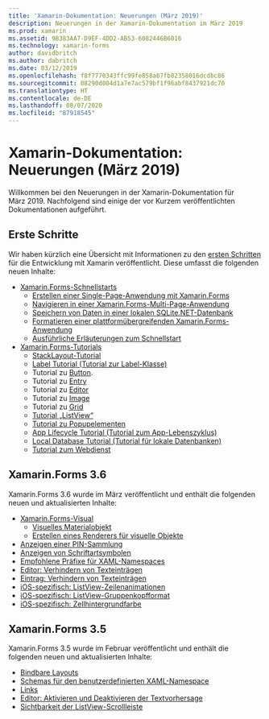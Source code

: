 ```yaml
---
title: 'Xamarin-Dokumentation: Neuerungen (März 2019)'
description: Neuerungen in der Xamarin-Dokumentation im März 2019
ms.prod: xamarin
ms.assetid: 9B383AA7-D9EF-4DD2-AB53-6082446B6016
ms.technology: xamarin-forms
author: davidbritch
ms.author: dabritch
ms.date: 03/12/2019
ms.openlocfilehash: f8f7770343ffc99fe858a07fb82358016dcdbc86
ms.sourcegitcommit: 08290d004d1a7e7ac579bf1f96abf8437921dc70
ms.translationtype: HT
ms.contentlocale: de-DE
ms.lasthandoff: 08/07/2020
ms.locfileid: "87918545"
---
```

# <a name="xamarin-docs-whats-new-march-2019"></a>Xamarin-Dokumentation: Neuerungen (März 2019)

Willkommen bei den Neuerungen in der Xamarin-Dokumentation für März 2019. Nachfolgend sind einige der vor Kurzem veröffentlichten Dokumentationen aufgeführt.

## <a name="get-started"></a>Erste Schritte

Wir haben kürzlich eine Übersicht mit Informationen zu den [ersten Schritten](~/get-started/index.yml) für die Entwicklung mit Xamarin veröffentlicht. Diese umfasst die folgenden neuen Inhalte:

- [Xamarin.Forms-Schnellstarts](~/get-started/quickstarts/index.md)
  - [Erstellen einer Single-Page-Anwendung mit Xamarin.Forms](~/get-started/quickstarts/single-page.md)
  - [Navigieren in einer Xamarin.Forms-Multi-Page-Anwendung](~/get-started/quickstarts/multi-page.md)
  - [Speichern von Daten in einer lokalen SQLite.NET-Datenbank](~/get-started/quickstarts/database.md)
  - [Formatieren einer plattformübergreifenden Xamarin.Forms-Anwendung](~/get-started/quickstarts/styling.md)
  - [Ausführliche Erläuterungen zum Schnellstart](~/get-started/quickstarts/deepdive.md)
- [Xamarin.Forms-Tutorials](~/get-started/tutorials/index.yml)
  - [StackLayout-Tutorial](~/get-started/tutorials/stacklayout/index.yml)
  - [Label Tutorial (Tutorial zur Label-Klasse)](~/get-started/tutorials/label/index.yml)
  - Tutorial zu [Button](~/get-started/tutorials/button/index.yml).
  - Tutorial zu [Entry](~/get-started/tutorials/entry/index.yml)
  - Tutorial zu [Editor](~/get-started/tutorials/editor/index.yml)
  - Tutorial zu [Image](~/get-started/tutorials/image/index.yml)
  - Tutorial zu [Grid](~/get-started/tutorials/grid/index.yml)
  - [Tutorial „ListView“](~/get-started/tutorials/listview/index.yml)
  - [Tutorial zu Popupelementen](~/get-started/tutorials/pop-ups/index.yml)
  - [App Lifecycle Tutorial (Tutorial zum App-Lebenszyklus)](~/get-started/tutorials/app-lifecycle/index.yml)
  - [Local Database Tutorial (Tutorial für lokale Datenbanken)](~/get-started/tutorials/local-database/index.yml)
  - [Tutorial zum Webdienst](~/get-started/tutorials/web-service/index.yml)

## <a name="xamarinforms-36"></a>Xamarin.Forms 3.6

Xamarin.Forms 3.6 wurde im März veröffentlicht und enthält die folgenden neuen und aktualisierten Inhalte:

- [Xamarin.Forms-Visual](~/xamarin-forms/user-interface/visual/index.md)
  - [Visuelles Materialobjekt](~/xamarin-forms/user-interface/visual/material-visual.md)
  - [Erstellen eines Renderers für visuelle Objekte](~/xamarin-forms/user-interface/visual/create.md)
- [Anzeigen einer PIN-Sammlung](~/xamarin-forms/user-interface/map/pins.md#display-a-pin-collection)
- [Anzeigen von Schriftartsymbolen](~/xamarin-forms/user-interface/text/fonts.md#display-font-icons)
- [Empfohlene Präfixe für XAML-Namespaces](~/xamarin-forms/xaml/custom-prefix.md)
- [Editor: Verhindern von Texteinträgen](~/xamarin-forms/user-interface/text/editor.md#prevent-text-entry)
- [Eintrag: Verhindern von Texteinträgen](~/xamarin-forms/user-interface/text/entry.md#prevent-text-entry)
- [iOS-spezifisch: ListView-Zeilenanimationen](~/xamarin-forms/platform/ios/listview-row-animations.md)
- [iOS-spezifisch: ListView-Gruppenkopfformat](~/xamarin-forms/platform/ios/listview-group-header-style.md)
- [iOS-spezifisch: Zellhintergrundfarbe](~/xamarin-forms/platform/ios/cell-background-color.md)

## <a name="xamarinforms-35"></a>Xamarin.Forms 3.5

Xamarin.Forms 3.5 wurde im Februar veröffentlicht und enthält die folgenden neuen und aktualisierten Inhalte:

- [Bindbare Layouts](~/xamarin-forms/user-interface/layouts/bindable-layouts.md)
- [Schemas für den benutzerdefinierten XAML-Namespace](~/xamarin-forms/xaml/custom-namespace-schemas.md)
- [Links](~/xamarin-forms/user-interface/text/label.md#hyperlinks)
- [Editor: Aktivieren und Deaktivieren der Textvorhersage](~/xamarin-forms/user-interface/text/editor.md#enable-and-disable-text-prediction)
- [Sichtbarkeit der ListView-Scrollleiste](~/xamarin-forms/user-interface/listview/customizing-list-appearance.md#scrollbar-visibility)
